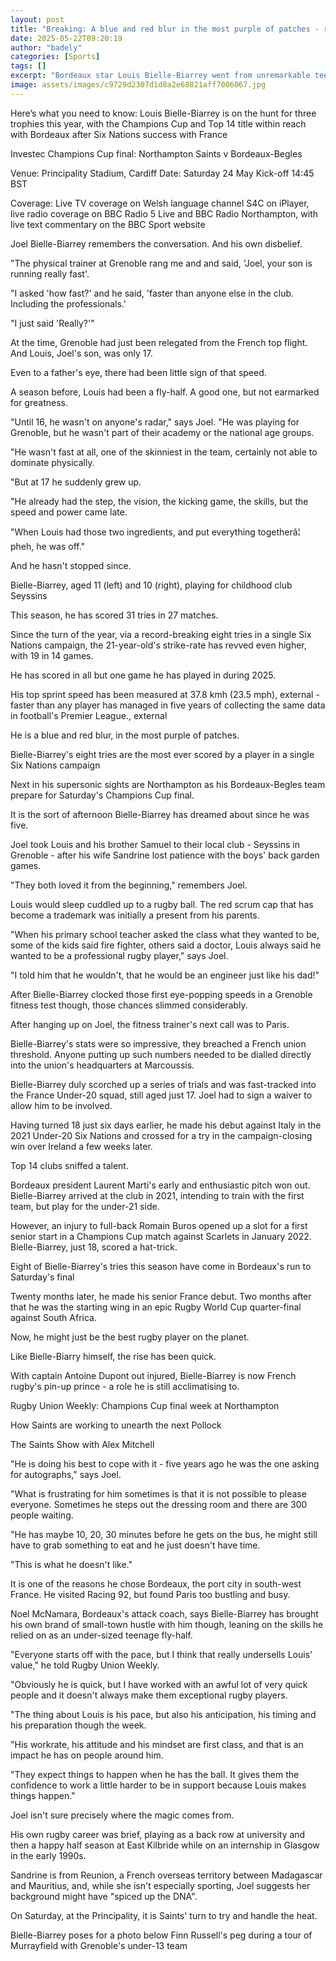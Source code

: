 ```yaml
---
layout: post
title: "Breaking: A blue and red blur in the most purple of patches - rugby's boy king Bielle-Biarrey"
date: 2025-05-22T09:20:19
author: "badely"
categories: [Sports]
tags: []
excerpt: "Bordeaux star Louis Bielle-Biarrey went from unremarkable teenage fly-half to the most prolific wing in world rugby in a handful of years"
image: assets/images/c9729d2307d1d8a2e68821aff7006067.jpg
---
```


Here’s what you need to know: Louis Bielle-Biarrey is on the hunt for three trophies this year, with the Champions Cup and Top 14 title within reach with Bordeaux after Six Nations success with France 

Investec Champions Cup final: Northampton Saints v Bordeaux-Begles

Venue: Principality Stadium, Cardiff Date: Saturday 24 May Kick-off 14:45 BST

Coverage: Live TV coverage on Welsh language channel S4C on iPlayer, live radio coverage on BBC Radio 5 Live and BBC Radio Northampton, with live text commentary on the BBC Sport website

Joel Bielle-Biarrey remembers the conversation. And his own disbelief.

"The physical trainer at Grenoble rang me and and said, 'Joel, your son is running really fast'.

"I asked 'how fast?' and he said, 'faster than anyone else in the club. Including the professionals.'

"I just said 'Really?'"

At the time, Grenoble had just been relegated from the French top flight. And Louis, Joel's son, was only 17.

Even to a father's eye, there had been little sign of that speed.

A season before, Louis had been a fly-half. A good one, but not earmarked for greatness.

"Until 16, he wasn't on anyone's radar," says Joel. "He was playing for Grenoble, but he wasn't part of their academy or the national age groups.

"He wasn't fast at all, one of the skinniest in the team, certainly not able to dominate physically.

"But at 17 he suddenly grew up.

"He already had the step, the vision, the kicking game, the skills, but the speed and power came late.

"When Louis had those two ingredients, and put everything togetherâ¦ pheh, he was off."

And he hasn't stopped since.

Bielle-Biarrey, aged 11 (left) and 10 (right), playing for childhood club Seyssins 

This season, he has scored 31 tries in 27 matches.

Since the turn of the year, via a record-breaking eight tries in a single Six Nations campaign, the 21-year-old's strike-rate has revved even higher, with 19 in 14 games. 

He has scored in all but one game he has played in during 2025. 

His top sprint speed has been measured at 37.8 kmh (23.5 mph), external - faster than any player has managed in five years of collecting the same data in football's Premier League., external

He is a blue and red blur, in the most purple of patches.

Bielle-Biarrey's eight tries are the most ever scored by a player in a single Six Nations campaign

Next in his supersonic sights are Northampton as his Bordeaux-Begles team prepare for Saturday's Champions Cup final.

It is the sort of afternoon Bielle-Biarrey has dreamed about since he was five.

Joel took Louis and his brother Samuel to their local club - Seyssins in Grenoble - after his wife Sandrine lost patience with the boys' back garden games.

"They both loved it from the beginning," remembers Joel.

Louis would sleep cuddled up to a rugby ball. The red scrum cap that has become a trademark was initially a present from his parents.

"When his primary school teacher asked the class what they wanted to be, some of the kids said fire fighter, others said a doctor, Louis always said he wanted to be a professional rugby player," says Joel.

"I told him that he wouldn't, that he would be an engineer just like his dad!"

After Bielle-Biarrey clocked those first eye-popping speeds in a Grenoble fitness test though, those chances slimmed considerably.

After hanging up on Joel, the fitness trainer's next call was to Paris.

Bielle-Biarrey's stats were so impressive, they breached a French union threshold. Anyone putting up such numbers needed to be dialled directly into the union's headquarters at Marcoussis.

Bielle-Biarrey duly scorched up a series of trials and was fast-tracked into the France Under-20 squad, still aged just 17. Joel had to sign a waiver to allow him to be involved.

Having turned 18 just six days earlier, he made his debut against Italy in the 2021 Under-20 Six Nations and crossed for a try in the campaign-closing win over Ireland a few weeks later.

Top 14 clubs sniffed a talent.

Bordeaux president Laurent Marti's early and enthusiastic pitch won out. Bielle-Biarrey arrived at the club in 2021, intending to train with the first team, but play for the under-21 side.

However, an injury to full-back Romain Buros opened up a slot for a first senior start in a Champions Cup match against Scarlets in January 2022. Bielle-Biarrey, just 18, scored a hat-trick.

Eight of Bielle-Biarrey's tries this season have come in Bordeaux's run to Saturday's final

Twenty months later, he made his senior France debut. Two months after that he was the starting wing in an epic Rugby World Cup quarter-final against South Africa.

Now, he might just be the best rugby player on the planet.

Like Bielle-Biarry himself, the rise has been quick.

With captain Antoine Dupont out injured, Bielle-Biarrey is now French rugby's pin-up prince - a role he is still acclimatising to.

Rugby Union Weekly: Champions Cup final week at Northampton

How Saints are working to unearth the next Pollock

The Saints Show with Alex Mitchell

"He is doing his best to cope with it - five years ago he was the one asking for autographs," says Joel.

"What is frustrating for him sometimes is that it is not possible to please everyone. Sometimes he steps out the dressing room and there are 300 people waiting.

"He has maybe 10, 20, 30 minutes before he gets on the bus, he might still have to grab something to eat and he just doesn't have time.

"This is what he doesn't like."

It is one of the reasons he chose Bordeaux, the port city in south-west France. He visited Racing 92, but found Paris too bustling and busy.

Noel McNamara, Bordeaux's attack coach, says Bielle-Biarrey has brought his own brand of small-town hustle with him though, leaning on the skills he relied on as an under-sized teenage fly-half.

"Everyone starts off with the pace, but I think that really undersells Louis' value," he told Rugby Union Weekly.

"Obviously he is quick, but I have worked with an awful lot of very quick people and it doesn't always make them exceptional rugby players.

"The thing about Louis is his pace, but also his anticipation, his timing and his preparation though the week.

"His workrate, his attitude and his mindset are first class, and that is an impact he has on people around him.

"They expect things to happen when he has the ball. It gives them the confidence to work a little harder to be in support because Louis makes things happen."

Joel isn't sure precisely where the magic comes from.

His own rugby career was brief, playing as a back row at university and then a happy half season at East Kilbride while on an internship in Glasgow in the early 1990s.

Sandrine is from Reunion, a French overseas territory between Madagascar and Mauritius, and, while she isn't especially sporting, Joel suggests her background might have "spiced up the DNA".

On Saturday, at the Principality, it is Saints' turn to try and handle the heat.

Bielle-Biarrey poses for a photo below Finn Russell's peg during a tour of Murrayfield with Grenoble's under-13 team

